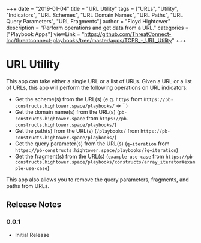 +++
date = "2019-01-04"
title = "URL Utility"
tags = ["URLs", "Utility", "Indicators", "URL Schemes", "URL Domain Names", "URL Paths", "URL Query Parameters", "URL Fragments"]
author = "Floyd Hightower"
description = "Perform operations and get data from a URL."
categories = ["Playbook Apps"]
viewLink = "https://github.com/ThreatConnect-Inc/threatconnect-playbooks/tree/master/apps/TCPB_-_URL_Utility"
+++

# URL Utility

This app can take either a single URL or a list of URLs. Given a URL or a list of URLs, this app will perform the following operations on URL indicators:

- Get the scheme(s) from the URL(s) (e.g. `https` from `https://pb-constructs.hightower.space/playbooks/` => ``)
- Get the domain name(s) from the URL(s) (`pb-constructs.hightower.space` from `https://pb-constructs.hightower.space/playbooks/`)
- Get the path(s) from the URL(s) (`/playbooks/` from `https://pb-constructs.hightower.space/playbooks/`)
- Get the query parameter(s) from the URL(s) (`q=iteration` from `https://pb-constructs.hightower.space/playbooks/?q=iteration`)
- Get the fragment(s) from the URL(s) (`example-use-case` from `https://pb-constructs.hightower.space/playbooks/constructs/array_iterator#example-use-case`)

This app also allows you to remove the query parameters, fragments, and paths from URLs.

## Release Notes

### 0.0.1

* Initial Release
